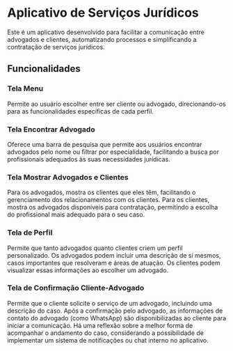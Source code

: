 # Aplicativo de Serviços Jurídicos

Este é um aplicativo desenvolvido para facilitar a comunicação entre advogados e clientes, automatizando processos e simplificando a contratação de serviços jurídicos.

## Funcionalidades

### Tela Menu
Permite ao usuário escolher entre ser cliente ou advogado, direcionando-os para as funcionalidades específicas de cada perfil.

### Tela Encontrar Advogado
Oferece uma barra de pesquisa que permite aos usuários encontrar advogados pelo nome ou filtrar por especialidade, facilitando a busca por profissionais adequados às suas necessidades jurídicas.

### Tela Mostrar Advogados e Clientes
Para os advogados, mostra os clientes que eles têm, facilitando o gerenciamento dos relacionamentos com os clientes. Para os clientes, mostra os advogados disponíveis para contratação, permitindo a escolha do profissional mais adequado para o seu caso.

### Tela de Perfil
Permite que tanto advogados quanto clientes criem um perfil personalizado. Os advogados podem incluir uma descrição de si mesmos, casos importantes que resolveram e áreas de atuação. Os clientes podem visualizar essas informações ao escolher um advogado.

### Tela de Confirmação Cliente-Advogado
Permite que o cliente solicite o serviço de um advogado, incluindo uma descrição do caso. Após a confirmação pelo advogado, as informações de contato do advogado (como WhatsApp) são disponibilizadas ao cliente para iniciar a comunicação. Há uma reflexão sobre a melhor forma de acompanhar o andamento do caso, considerando a possibilidade de implementar um sistema de notificações ou chat interno no aplicativo.
